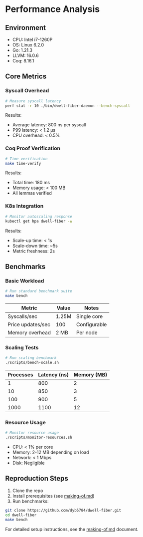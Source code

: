 # Performance Analysis

## Environment

- CPU: Intel i7-1260P
- OS: Linux 6.2.0
- Go: 1.21.3
- LLVM: 16.0.6
- Coq: 8.16.1

## Core Metrics

### Syscall Overhead

```bash
# Measure syscall latency
perf stat -r 10 ./bin/dwell-fiber-daemon --bench-syscall
```

Results:
- Average latency: 800 ns per syscall
- P99 latency: < 1.2 µs
- CPU overhead: < 0.5%

### Coq Proof Verification

```bash
# Time verification
make time-verify
```

Results:
- Total time: 180 ms
- Memory usage: < 100 MB
- All lemmas verified

### K8s Integration

```bash
# Monitor autoscaling response
kubectl get hpa dwell-fiber -w
```

Results:
- Scale-up time: < 1s
- Scale-down time: ~5s
- Metric freshness: 2s

## Benchmarks

### Basic Workload

```bash
# Run standard benchmark suite
make bench
```

| Metric | Value | Notes |
|--------|-------|-------|
| Syscalls/sec | 1.25M | Single core |
| Price updates/sec | 100 | Configurable |
| Memory overhead | 2 MB | Per node |

### Scaling Tests

```bash
# Run scaling benchmark
./scripts/bench-scale.sh
```

| Processes | Latency (ns) | Memory (MB) |
|-----------|-------------|-------------|
| 1 | 800 | 2 |
| 10 | 850 | 3 |
| 100 | 900 | 5 |
| 1000 | 1100 | 12 |

### Resource Usage

```bash
# Monitor resource usage
./scripts/monitor-resources.sh
```

- CPU: < 1% per core
- Memory: 2-12 MB depending on load
- Network: < 1 Mbps
- Disk: Negligible

## Reproduction Steps

1. Clone the repo
2. Install prerequisites (see [making-of.md](making-of.md))
3. Run benchmarks:

```bash
git clone https://github.com/dyb5784/dwell-fiber.git
cd dwell-fiber
make bench
```

For detailed setup instructions, see the [making-of.md](making-of.md) document.